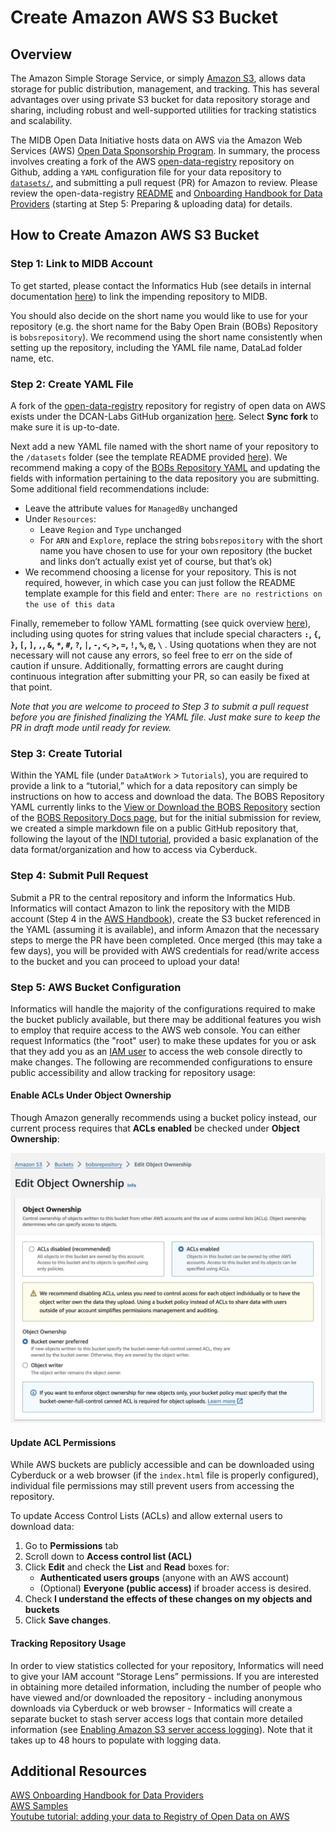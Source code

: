 # Create Amazon AWS S3 Bucket

## Overview
The Amazon Simple Storage Service, or simply [Amazon S3](https://aws.amazon.com/s3/), allows data storage for public distribution, management, and tracking. This has several advantages over using private S3 bucket for data repository storage and sharing, including robust and well-supported utilities for tracking statistics and scalability. 

The MIDB Open Data Initiative hosts data on AWS via the Amazon Web Services (AWS) [Open Data Sponsorship Program](https://aws.amazon.com/opendata/open-data-sponsorship-program/). In summary, the process involves creating a fork of the AWS [open-data-registry](https://github.com/awslabs/open-data-registry) repository on Github, adding a `YAML` configuration file for your data repository to [`datasets/`](https://github.com/awslabs/open-data-registry/tree/main/datasets), and submitting a pull request (PR) for Amazon to review. Please review the open-data-registry [README](https://github.com/DCAN-Labs/open-data-registry?tab=readme-ov-file#registry-of-open-data-on-aws) and [Onboarding Handbook for Data Providers](https://assets.opendata.aws/aws-onboarding-handbook-for-data-providers-en-US.pdf) (starting at Step 5: Preparing & uploading data) for details.

## How to Create Amazon AWS S3 Bucket
### Step 1: Link to MIDB Account
To get started, please contact the Informatics Hub (see details in internal documentation [here](https://docs.google.com/document/d/1qEC6YwhW-kik2z1EZAlhhUgNSrgH9XlweW-avR00Yls/edit?usp=sharing)) to link the impending repository to MIDB. 

You should also decide on the short name you would like to use for your repository (e.g. the short name for the Baby Open Brain (BOBs) Repository is `bobsrepository`). We recommend using the short name consistently when setting up the repository, including the YAML file name, DataLad folder name, etc. 

### Step 2: Create YAML File
A fork of the [open-data-registry](https://github.com/awslabs/open-data-registry) repository for registry of open data on AWS exists under the DCAN-Labs GitHub organization [here](https://github.com/DCAN-Labs/open-data-registry). Select **Sync fork** to make sure it is up-to-date.

Next add a new YAML file named with the short name of your repository to the `/datasets` folder (see the template README provided [here](https://github.com/awslabs/open-data-registry?tab=readme-ov-file#how-are-datasets-added-to-the-registry)). We recommend making a copy of the [BOBs Repository YAML](https://github.com/LuciMoore/open-data-registry/blob/main/datasets/bobsrepository.yaml) and updating the fields with information pertaining to the data repository you are submitting. Some additional field recommendations include:  

* Leave the attribute values for `ManagedBy` unchanged  
* Under `Resources`:  
    * Leave `Region` and `Type` unchanged  
    * For `ARN` and `Explore`, replace the string `bobsrepository` with the short name you have chosen to use for your own repository (the bucket and links don’t actually exist yet of course, but that’s ok)  
* We recommend choosing a license for your repository. This is not required, however, in which case you can just follow the README template example for this field and enter: `There are no restrictions on the use of this data`

Finally, rememeber to follow YAML formatting (see quick overview [here](https://stackoverflow.com/a/22235064)), including using quotes for string values that include special characters  **`:`, `{`, `}`, `[`, `]`, `,`, `&`, `*`, `#`, `?`, `|`, `-`, `<`, `>`, `=`, `!`, `%`, `@`, `\`** . Using quotations when they are not necessary will not cause any errors, so feel free to err on the side of caution if unsure. Additionally, formatting errors are caught during continuous integration after submitting your PR, so can easily be fixed at that point.     

*Note that you are welcome to proceed to Step 3 to submit a pull request before you are finished finalizing the YAML file. Just make sure to keep the PR in draft mode until ready for review.*

### Step 3: Create Tutorial  
Within the YAML file (under `DataAtWork` > `Tutorials`), you are required to provide a link to a “tutorial,” which for a data repository can simply be instructions on how to access and download the data. The BOBS Repository YAML currently links to the [View or Download the BOBS Repository](https://bobsrepository.readthedocs.io/en/latest/data_access/) section of the [BOBS Repository Docs page](https://bobsrepository.readthedocs.io/en/latest/), but for the initial submission for review, we created a simple markdown file on a public GitHub repository that, following the layout of the [INDI tutorial](https://fcon_1000.projects.nitrc.org/indi/s3/index.html), provided a basic explanation of the data format/organization and how to access via Cyberduck. 

### Step 4: Submit Pull Request
Submit a PR to the central repository and inform the Informatics Hub. Informatics will contact Amazon to link the repository with the MIDB account (Step 4 in the [AWS Handbook](https://assets.opendata.aws/aws-onboarding-handbook-for-data-providers-en-US.pdf)), create the S3 bucket referenced in the YAML (assuming it is available), and inform Amazon that the necessary steps to merge the PR have been completed. Once merged (this may take a few days), you will be provided with AWS credentials for read/write access to the bucket and you can proceed to upload your data! 

### Step 5: AWS Bucket Configuration
Informatics will handle the majority of the configurations required to make the bucket publicly available, but there may be additional features you wish to employ that require access to the AWS web console. You can either request Informatics (the "root" user) to make these updates for you or ask that they add you as an [IAM user](https://docs.aws.amazon.com/IAM/latest/UserGuide/id_users.html) to access the web console directly to make changes. The following are recommended configurations to ensure public accessibility and allow tracking for repository usage:

#### Enable ACLs Under Object Ownership
Though Amazon generally recommends using a bucket policy instead, our current process requires that **ACLs enabled** be checked under **Object Ownership**:

![](images/edit-object-ownership.jpg)

#### Update ACL Permissions
While AWS buckets are publicly accessible and can be downloaded using Cyberduck or a web browser (if the `index.html` file is properly configured), individual file permissions may still prevent users from accessing the repository.

To update Access Control Lists (ACLs) and allow external users to download data:

1. Go to **Permissions** tab  
2. Scroll down to **Access control list (ACL)**
3. Click **Edit** and check the **List** and **Read** boxes for: 
    - **Authenticated users groups** (anyone with an AWS account)
    - (Optional) **Everyone (public access)** if broader access is desired.  
4. Check **I understand the effects of these changes on my objects and buckets**
5. Click **Save changes**.

#### Tracking Repository Usage
In order to view statistics collected for your repository, Informatics will need to give your IAM account “Storage Lens” permissions. If you are interested in obtaining more detailed information, including the number of people who have viewed and/or downloaded the repository - including anonymous downloads via Cyberduck or web browser - Informatics will create a separate bucket to stash server access logs that contain more detailed information (see [Enabling Amazon S3 server access logging](https://docs.aws.amazon.com/AmazonS3/latest/userguide/enable-server-access-logging.html)). Note that it takes up to 48 hours to populate with logging data. 

## Additional Resources
[AWS Onboarding Handbook for Data Providers](https://assets.opendata.aws/aws-onboarding-handbook-for-data-providers-en-US.pdf)      
[AWS Samples](https://github.com/aws-samples/)  
[Youtube tutorial: adding your data to Registry of Open Data on AWS](https://www.youtube.com/watch?v=5nocWdjN1DA)



